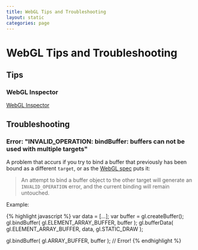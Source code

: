 ```yaml
---
title: WebGL Tips and Troubleshooting
layout: static
categories: page
---
```

[WebGLSpec]: http://www.khronos.org/registry/webgl/specs/latest/
[WebGLInspector]: http://benvanik.github.com/WebGL-Inspector/

WebGL Tips and Troubleshooting
=====

Tips
----

### WebGL Inspector
[WebGL Inspector][WebGLInspector]


Troubleshooting
---------------

### Error: "INVALID_OPERATION: bindBuffer: buffers can not be used with multiple targets"
A problem that accurs if you try to bind a buffer that previously has been bound as a different <code>target</code>, or as the [WebGL spec][WebGLSpec] puts it:
> An attempt to bind a
> buffer object to the other target will generate an <code>INVALID_OPERATION</code> error, and the
> current binding will remain untouched.

Example:

{% highlight javascript %}
var data = [...];
var buffer = gl.createBuffer();
gl.bindBuffer( gl.ELEMENT_ARRAY_BUFFER, buffer );
gl.bufferData( gl.ELEMENT_ARRAY_BUFFER, data, gl.STATIC_DRAW );

gl.bindBuffer( gl.ARRAY_BUFFER, buffer ); // Error!
{% endhighlight %}